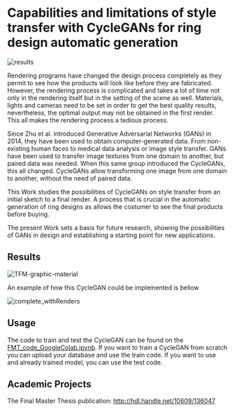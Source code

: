 # Capabilities and limitations of style transfer with CycleGANs for ring design automatic generation

![results](https://user-images.githubusercontent.com/57588309/121816642-10d05880-cc7d-11eb-8759-a4e738427d98.gif)

Rendering programs have changed the design process completely as they permit to see how the products will look like before they are fabricated. However, the rendering process is complicated and takes a lot of time not only in the rendering itself but in the setting of the scene as well. Materials, lights and cameras need to be set in order to get the best quality results, nevertheless, the optimal output may not be obtained in the first render. This all makes the rendering process a tedious process.

Since Zhu et al. introduced Generative Adversarial Networks (GANs) in 2014, they have been used to obtain computer-generated data. From non-existing human faces to medical data analysis or image style transfer.  GANs have been used to transfer image textures from one domain to another, but paired data was needed. When this same group introduced the CycleGANs, this all changed. CycleGANs allow transforming one image from one domain to another, without the need of paired data. 

This Work studies the possibilities of CycleGANs on style transfer from an initial sketch to a final render. A process that is crucial in the automatic generation of ring designs as allows the costumer to see the final products before buying.

The present Work sets a basis for future research, showing the possibilities of GANs in design and establishing a starting point for new applications.

## Results

![TFM-graphic-material](https://user-images.githubusercontent.com/57588309/121818976-ed140f00-cc8a-11eb-82cc-9660716bbc6d.jpg)


An example of how this CycleGAN could be implemented is bellow

![complete_withRenders](https://user-images.githubusercontent.com/57588309/121816793-ecc14700-cc7d-11eb-8f7c-bfb289562949.gif)

## Usage

The code to train and test the CycleGAN can be found on the [FMT_code_GoogleColab.ipynb](./FMT_code_GoogleColab.ipynb). If you want to train a CycleGAN from scratch you can upload your database and use the train code. If you want to use and already trained model, you can use the test code.

## Academic Projects

The Final Master Thesis publication: http://hdl.handle.net/10609/136047





